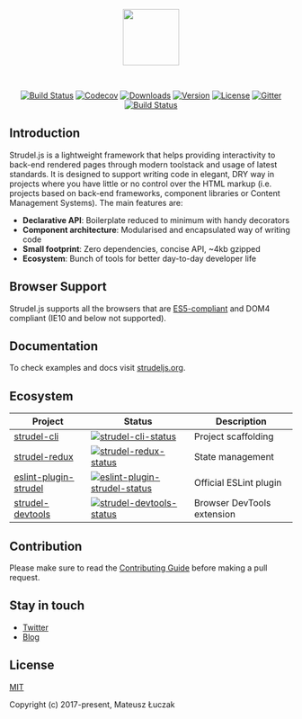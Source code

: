 <p align="center"><img width="100px" src="http://strudeljs.org/images/strudel-twoline.svg"></p>
<br>
<p align="center">
<a href="https://circleci.com/gh/strudeljs/strudel/tree/dev"><img src="https://circleci.com/gh/strudeljs/strudel.svg?style=shield&circle-token=:circle-token" alt="Build Status"></a>
<a href="https://codecov.io/gh/strudeljs/strudel"><img src="https://codecov.io/gh/strudeljs/strudel/branch/master/graph/badge.svg" alt="Codecov" /></a>
<a href="https://npmcharts.com/compare/strudel?minimal=true"><img src="https://img.shields.io/npm/dm/strudel.svg" alt="Downloads"></a>
<a href="https://www.npmjs.com/package/strudel"><img src="https://img.shields.io/npm/v/strudel.svg" alt="Version"></a>
<a href="https://www.npmjs.com/package/strudel"><img src="https://img.shields.io/npm/l/strudel.svg" alt="License"></a>
<a href="https://gitter.im/strudel-js"><img src="https://img.shields.io/gitter/room/nwjs/nw.js.svg" alt="Gitter"></a> 
<br>
<a href="https://app.saucelabs.com/builds/50f8372d79f743a3b25fb6ca4851ca4c"><img src="https://app.saucelabs.com/buildstatus/vuejs" alt="Build Status"></a>
</p>

## Introduction

Strudel.js is a lightweight framework that helps providing interactivity to back-end rendered pages through modern toolstack and usage of latest standards. It is designed to support writing code in elegant, DRY way in projects where you have little or no control over the HTML markup (i.e. projects based on back-end frameworks, component libraries or Content Management Systems). The main features are:

* **Declarative API**: Boilerplate reduced to minimum with handy decorators
* **Component architecture**: Modularised and encapsulated way of writing code
* **Small footprint**: Zero dependencies, concise API, ~4kb gzipped 
* **Ecosystem**: Bunch of tools for better day-to-day developer life

## Browser Support

Strudel.js supports all the browsers that are [ES5-compliant](http://kangax.github.io/compat-table/es5/) and DOM4 compliant (IE10 and below not supported).

## Documentation

To check examples and docs visit [strudeljs.org](https://strudeljs.org).

## Ecosystem

| Project | Status | Description |
|---------|--------|-------------|
| [strudel-cli]             | [![strudel-cli-status]][strudel-cli-package] | Project scaffolding |
| [strudel-redux]           | [![strudel-redux-status]][strudel-redux-package] | State management |
| [eslint-plugin-strudel]   | [![eslint-plugin-strudel-status]][eslint-plugin-strudel-package] | Official ESLint plugin |
| [strudel-devtools]        | [![strudel-devtools-status]][strudel-devtools-package] | Browser DevTools extension |

[strudel-cli]: https://github.com/strudeljs/strudel-cli
[strudel-devtools]:  https://github.com/strudeljs/strudel-devtools
[strudel-redux]: https://github.com/strudeljs/strudel-redux
[eslint-plugin-strudel]: https://github.com/strudeljs/eslint-plugin-strudel

[strudel-cli-status]: https://img.shields.io/npm/v/strudel-cli.svg
[strudel-devtools-status]: https://img.shields.io/chrome-web-store/v/akafkoceecgepokmamadojdimijcpnkl.svg
[strudel-redux-status]: https://img.shields.io/npm/v/strudel-redux.svg
[eslint-plugin-strudel-status]: https://img.shields.io/npm/v/eslint-plugin-strudel.svg

[strudel-cli-package]: https://npmjs.com/package/strudel-cli
[strudel-devtools-package]: https://chrome.google.com/webstore/detail/strudel-devtools/akafkoceecgepokmamadojdimijcpnkl
[strudel-redux-package]: https://npmjs.com/package/strudel-cli
[eslint-plugin-strudel-package]: https://npmjs.com/package/eslint-plugin-strudel

## Contribution

Please make sure to read the [Contributing Guide](https://github.com/strudeljs/strudel/blob/dev/.github/CONTRIBUTING.md) before making a pull request.

## Stay in touch
* [Twitter](https://twitter.com/strudeljs)
* [Blog](https://medium.com/strudel-js)

## License

[MIT](https://opensource.org/licenses/MIT)

Copyright (c) 2017-present, Mateusz Łuczak
